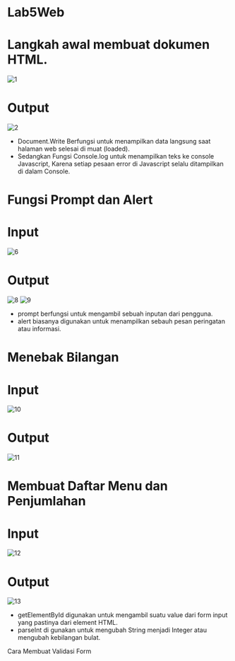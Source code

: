 # Lab5Web
# Langkah awal membuat dokumen HTML.
![1](https://user-images.githubusercontent.com/56523254/116280072-84440680-a7b2-11eb-9ff8-f12d0d02ef8d.png)
# Output
![2](https://user-images.githubusercontent.com/56523254/116280203-a6d61f80-a7b2-11eb-9a96-0ae00ec741c2.png)
* Document.Write Berfungsi untuk menampilkan data langsung saat halaman web selesai di muat (loaded).
* Sedangkan Fungsi Console.log untuk menampilkan teks ke console Javascript, Karena setiap pesaan error di Javascript selalu ditampilkan di dalam Console.
# Fungsi Prompt dan Alert
# Input
![6](https://user-images.githubusercontent.com/56523254/116282561-1f3de000-a7b5-11eb-96a5-37e3cc646500.png)
# Output
![8](https://user-images.githubusercontent.com/56523254/116283115-b9058d00-a7b5-11eb-9f5a-dedcb7990a54.png)
![9](https://user-images.githubusercontent.com/56523254/116283122-bb67e700-a7b5-11eb-85ac-ef3aebbdc916.png)
* prompt berfungsi untuk mengambil sebuah inputan dari pengguna.
* alert biasanya digunakan untuk menampilkan sebauh pesan peringatan atau informasi.
# Menebak Bilangan
# Input
![10](https://user-images.githubusercontent.com/56523254/116284475-51504180-a7b7-11eb-904a-fdf37804128a.png)
# Output
![11](https://user-images.githubusercontent.com/56523254/116284618-7a70d200-a7b7-11eb-8a3b-4c19c88103db.png)
# Membuat Daftar Menu dan Penjumlahan
# Input
![12](https://user-images.githubusercontent.com/56523254/116285111-0256dc00-a7b8-11eb-909d-fe69e4f7d089.png)
# Output
![13](https://user-images.githubusercontent.com/56523254/116285240-27e3e580-a7b8-11eb-8c24-159b9af1d394.png)
* getElementById digunakan untuk mengambil suatu value dari form input yang pastinya dari element HTML.
* parseInt di gunakan untuk mengubah String menjadi Integer atau mengubah kebilangan bulat.


Cara Membuat Validasi Form
